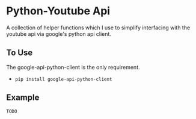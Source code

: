 # Python-Youtube Api

A collection of helper functions which I use to simplify interfacing
with the youtube api via google's python api client. 


## To Use 
The google-api-python-client is the only requirement.

- `pip install google-api-python-client`


## Example
    TODO

